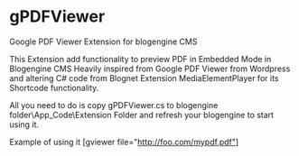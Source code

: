 gPDFViewer
==========

Google PDF Viewer Extension for blogengine CMS

This Extension add functionality to preview PDF in Embedded Mode in Blogengine CMS
Heavily inspired from Google PDF Viewer from Wordpress and altering C# code from Blognet Extension MediaElementPlayer
for its Shortcode functionality.

All you need to do is copy gPDFViewer.cs to blogengine folder\App_Code\Extension Folder and refresh your blogengine to start using it.

Example of using it [gviewer file="http://foo.com/mypdf.pdf"]